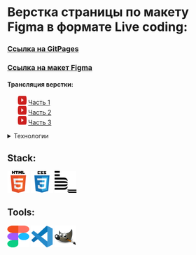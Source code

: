 <h1>Верстка страницы по макету Figma в формате Live coding:</h1>

<h3><a href="https://dmitriyrusov.github.io/Firgma-Hellofresh-Redesign-App-Challenge/">Ссылка на GitPages</a></h3>
<h3><a href="https://www.figma.com/file/CkF8yN7kU0gomqAbWQZfy4/Hellofresh-Redesign-App-Challenge---Landing-Page-Design">Ссылка на макет Figma</a></h3>

<h4>Трансляция верстки:</h4>
<ul style="list-style: none">
<li><img src="https://raw.githubusercontent.com/DmitriyRusov/DmitriyRusov/410223d358290b927a20446929fc1fc410e708ec/soft-svg/youtube2.svg" alt="html" width="20" height="20"> <a href="https://youtu.be/7Obz-CC_dJY">Часть 1</a></li>
<li><img src="https://raw.githubusercontent.com/DmitriyRusov/DmitriyRusov/410223d358290b927a20446929fc1fc410e708ec/soft-svg/youtube2.svg" alt="html" width="20" height="20"> <a href="https://youtu.be/gPpaz1gxyDk">Часть 2</a></li>
<li><img src="https://raw.githubusercontent.com/DmitriyRusov/DmitriyRusov/410223d358290b927a20446929fc1fc410e708ec/soft-svg/youtube2.svg" alt="html" width="20" height="20"> <a href="https://youtu.be/C582aeuxvLA">Часть 3</a></li>
</ul>

<details>
    <summary>Технологии</summary>
    <li>HTML</li>
    <li>CSS</li>
    <li>БЭМ</li>
</details>

<h2>Stack:</h2>
<p align="left">
<img src="https://raw.githubusercontent.com/DmitriyRusov/DmitriyRusov/0afa41d5bb65d6809e22e5a12b6ec108353ab8e5/svg-logos/html5.svg" alt="html" width="50" height="50">
<img src="https://raw.githubusercontent.com/DmitriyRusov/DmitriyRusov/0afa41d5bb65d6809e22e5a12b6ec108353ab8e5/svg-logos/css3.svg" alt="css" width="50" height="50">
<img src="https://raw.githubusercontent.com/DmitriyRusov/DmitriyRusov/ce041a7dd1e56b76d369eb78d7901dd66f24a128/svg-logos/bem2.svg" alt="bem" width="50" height="50">
</p>

<h2>Tools:</h2>
<p align="left">
<img src="https://raw.githubusercontent.com/DmitriyRusov/DmitriyRusov/cabb94c2eb89193257042c0d906a9d92fad8dbe0/soft-svg/Figma.svg" alt="figma" width="50" height="50">
<img src="https://raw.githubusercontent.com/DmitriyRusov/DmitriyRusov/cabb94c2eb89193257042c0d906a9d92fad8dbe0/soft-svg/visual-studio-code.svg" alt="visual-studio-code" width="50" height="50">
<img src="https://raw.githubusercontent.com/DmitriyRusov/DmitriyRusov/c0b798999504d60d10db26f3a72ee96b13b2f1f8/soft-svg/GIMP.svg" alt="gimp" width="50" height="50">
</>

